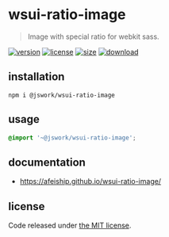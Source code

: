 # wsui-ratio-image
> Image with special ratio for webkit sass.

[![version][version-image]][version-url]
[![license][license-image]][license-url]
[![size][size-image]][size-url]
[![download][download-image]][download-url]

## installation
```shell
npm i @jswork/wsui-ratio-image
```

## usage
```scss
@import '~@jswork/wsui-ratio-image';
```

## documentation
- https://afeiship.github.io/wsui-ratio-image/

## license
Code released under [the MIT license](https://github.com/afeiship/wsui-ratio-image/blob/master/LICENSE.txt).

[version-image]: https://img.shields.io/npm/v/@jswork/wsui-ratio-image
[version-url]: https://npmjs.org/package/@jswork/wsui-ratio-image

[license-image]: https://img.shields.io/npm/l/@jswork/wsui-ratio-image
[license-url]: https://github.com/afeiship/wsui-ratio-image/blob/master/LICENSE.txt

[size-image]: https://img.shields.io/bundlephobia/minzip/@jswork/wsui-ratio-image
[size-url]: https://github.com/afeiship/wsui-ratio-image/blob/master/dist/wsui-ratio-image.min.js

[download-image]: https://img.shields.io/npm/dm/@jswork/wsui-ratio-image
[download-url]: https://www.npmjs.com/package/@jswork/wsui-ratio-image

